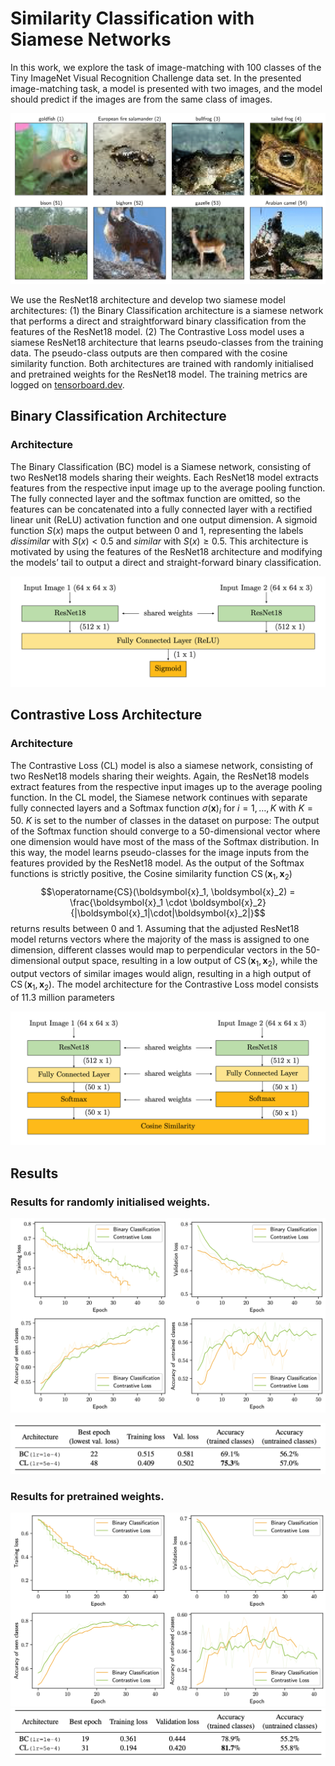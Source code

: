 # Similarity Classification with Siamese Networks

In this work, we explore the task of image-matching with 100 classes of the Tiny ImageNet Visual Recognition Challenge data set. In the presented image-matching task, a model is presented with two images, and the model should predict if the images are from the same class of images.

![](plots/8.png)

 We use the ResNet18 architecture and develop two siamese model architectures: (1) the Binary Classification architecture is a siamese network that performs a direct and straightforward binary classification from the features of the ResNet18 model. (2) The Contrastive Loss model uses a siamese ResNet18 architecture that learns pseudo-classes from the training data. The pseudo-class outputs are then compared with the cosine similarity function. Both architectures are trained with randomly initialised and pretrained weights for the ResNet18 model. The training metrics are logged on [tensorboard.dev](https://tensorboard.dev/experiment/YSwhPLGIR1WDQTWvDHX8uQ/#scalars).



## Binary Classification Architecture
### Architecture
The Binary Classification (BC) model is a Siamese network, consisting of two ResNet18 models sharing their weights. Each ResNet18 model extracts features from the respective input image up to the average pooling function. The fully connected layer and the softmax function are omitted, so the features can be concatenated into a fully connected layer with a rectified linear unit (ReLU) activation function and one output dimension. A sigmoid function $S(x)$ maps the output between 0 and 1, representing the labels _dissimilar_ with $S(x) < 0.5$  and _similar_ with $S(x) \geq 0.5$. This architecture is motivated by using the features of the ResNet18 architecture and modifying the models’ tail to output a direct and straight-forward binary classification.

![](plots/2.png)

## Contrastive Loss Architecture

### Architecture

The Contrastive Loss (CL) model is also a siamese network, consisting of two ResNet18 models sharing their weights. Again, the ResNet18 models extract features from the respective input images up to the average pooling function. In the CL model, the Siamese network continues with separate fully connected layers and a Softmax function $\sigma(\boldsymbol{x})_i$ for $i = 1,\dots,K$ with $K = 50$. $K$ is set to the number of classes in the dataset on purpose: The output of the Softmax function should converge to a 50-dimensional vector where one dimension would have most of the mass of the Softmax distribution. In this way, the model learns pseudo-classes for the image inputs from the features provided by the ResNet18 model. As the output of the Softmax functions is strictly positive, the Cosine similarity function $\operatorname{CS}(\boldsymbol{x}_1, \boldsymbol{x}_2)$
$$\operatorname{CS}(\boldsymbol{x}_1, \boldsymbol{x}_2) = \frac{\boldsymbol{x}_1 \cdot \boldsymbol{x}_2}{|\boldsymbol{x}_1|\cdot|\boldsymbol{x}_2|}$$
returns results between 0 and 1. Assuming that the adjusted ResNet18 model returns vectors where the majority of the mass is assigned to one dimension, different classes would map to perpendicular vectors in the 50-dimensional output space, resulting in a low output of $\operatorname{CS}(\boldsymbol{x}_1, \boldsymbol{x}_2)$, while the output vectors of similar images would align, resulting in a high output of $\operatorname{CS}(\boldsymbol{x}_1, \boldsymbol{x}_2)$. The model architecture for the Contrastive Loss model consists of 11.3 million parameters

![](plots/3.png)

## Results

### Results for randomly initialised weights.
![](plots/4.png)

![](plots/tab1.png)



### Results for pretrained weights.
![](plots/5.png)
![](plots/tab2.png)

